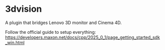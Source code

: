 # 3dvision
A plugin that bridges Lenovo 3D monitor and Cinema 4D.

Follow the official guide to setup everything:
https://developers.maxon.net/docs/cpp/2025_0_1/page_getting_started_sdk_win.html
